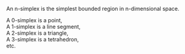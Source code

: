 An n-simplex is the simplest bounded region in n-dimensional space.

A 0-simplex is a point,\
 A 1-simplex is a line segment,\
 A 2-simplex is a triangle,\
 A 3-simplex is a tetrahedron,\
 etc.
